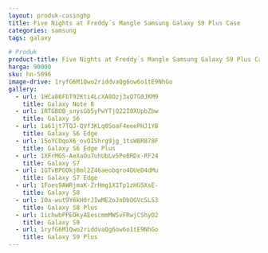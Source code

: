 ```yaml
---
layout: produk-casinghp
title: Five Nights at Freddy´s Mangle Samsung Galaxy S9 Plus Case
categories: samsung
tags: galaxy

# Produk
product-title: Five Nights at Freddy´s Mangle Samsung Galaxy S9 Plus Case
harga: 90000
sku: hn-5096
image-drive: 1ryfG6M1Qwo2riddvaQg6ow6o1tE9NhGo
gallery:
  - url: 1HCa86FbT92Kti4LcXA8Ozj3xQ7G0JKM9
    title: Galaxy Note 8
  - url: 1RTGBOB_snysGb5yPwYTjQ22I0XUpbZbw
    title: Galaxy S6
  - url: 1a61jt7TQJ-QVf3KLq0SoaF4eeePHJ1YB
    title: Galaxy S6 Edge
  - url: 15oYCOqoX6_ovOIShrg9jg_1tsWBR878F
    title: Galaxy S6 Edge Plus
  - url: 1XFrMGS-AeXaOu7uhUbLv5PeBRDx-RF24
    title: Galaxy S7
  - url: 1GTvBPGOkj8ml2Z46aeobqro4DUeD4dMu
    title: Galaxy S7 Edge
  - url: 1Foes9AWRjmaK-ZrHmg1X1Tp1zHG5XsE-
    title: Galaxy S8
  - url: 1Oa-wut9Y6kH0rJIwME2oJnDbOGVcSLS3
    title: Galaxy S8 Plus
  - url: 1ichwbPPEOkyAEescmmMWSvFRwjCShyD2
    title: Galaxy S9
  - url: 1ryfG6M1Qwo2riddvaQg6ow6o1tE9NhGo
    title: Galaxy S9 Plus
---
```

